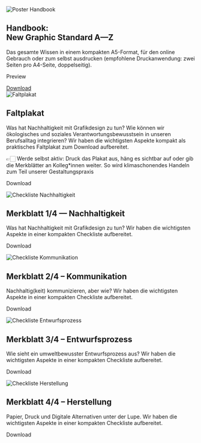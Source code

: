 <script>
    import DownloadModal from '$lib/components/DownloadModal.svelte'
    import Div from '$lib/components/Div.svelte'
</script>

<Div classes='max-auto flex flex-wrap gap-18 justify-start items-start pl-[5vw] md:pl-[0vw] lg:pl-[5vw]'>

<Div classes='max-w-[80vw] md:max-w-[40vw] lg:max-w-[20vw]'>

<img src="/img/Handbook_Cover.png" alt="Poster Handbook" class="mx-auto max-h-[60vh] drop-shadow-[2px_2px_4px_var(--color-primary-500)] dark:drop-shadow-[2px_2px_4px_var(--color-primary-800)]"/>

## Handbook: <br>New Graphic Standard A—Z

Das gesamte Wissen in einem kompakten A5-Format, für den online Gebrauch oder zum selbst ausdrucken (empfohlene Druckanwendung: zwei Seiten pro A4-Seite, doppelseitig).

<Div classes='flex flex-wrap gap-2'>

<a class="leading-loose dark:hover:border-secondary-500 dark:hover:text-primary-500 hover:bg-secondary-500 dark:hover:bg-secondary-500 flex min-w-40 justify-center rounded-full border p-0 px-4 text-lg" style="text-decoration:none;" href="/toolbox/tools/handbook">Preview</a>
    
<DownloadModal>
<a class="leading-loose dark:hover:border-secondary-500 dark:hover:text-primary-500 hover:bg-secondary-500 dark:hover:bg-secondary-500 flex min-w-40 justify-center rounded-full border p-0 text-lg" href={undefined}>Download</a>
</DownloadModal>

</Div>

</Div>

<Div classes='max-w-[80vw] md:max-w-[40vw] lg:max-w-[20vw]'>

<img src="/img/Faltplakat.png" alt="Faltplakat" class="mx-auto max-h-[60vh] drop-shadow-[2px_2px_4px_var(--color-primary-500)] dark:drop-shadow-[2px_2px_4px_var(--color-primary-800)]"/>

## Faltplakat

Was hat Nachhaltigkeit mit Grafikdesign zu tun? Wie können wir ökologisches und soziales Verantwortungsbewusstsein in unseren Berufsalltag integrieren? Wir haben die wichtigsten Aspekte kompakt als praktisches Faltplakat zum Download aufbereitet. 

👉🏻 Werde selbst aktiv: Druck das Plakat aus, häng es sichtbar auf oder gib die Merkblätter an Kolleg\*innen weiter. So wird klimaschonendes Handeln zum Teil unserer Gestaltungspraxis

<Div classes='flex flex-wrap gap-5'>

<a class="leading-loose dark:hover:border-secondary-500 dark:hover:text-primary-500 hover:bg-secondary-500 dark:hover:bg-secondary-500 flex min-w-40 justify-center rounded-full border p-0 px-4 text-lg" style="text-decoration:none;" href="/pdf/Faltplakat_A2.pdf" target="_blank">Download</a>

</Div>

</Div>

<Div classes='max-w-[80vw] md:max-w-[40vw] md:max-w-[40vw] lg:max-w-[20vw]'>

<img src="/img/Checkliste_Nachhaltigkeit.png" alt="Checkliste Nachhaltigkeit" class="mx-auto max-h-[60vh] drop-shadow-[2px_2px_4px_var(--color-primary-500)] dark:drop-shadow-[2px_2px_4px_var(--color-primary-800)]"/>

## Merkblatt 1/4 — Nachhaltigkeit

Was hat Nachhaltigkeit mit Grafikdesign zu tun? Wir haben die wichtigsten Aspekte in einer kompakten Checkliste aufbereitet.

<Div classes='flex flex-wrap gap-5'>

<a class="leading-loose dark:hover:border-secondary-500 dark:hover:text-primary-500 hover:bg-secondary-500 dark:hover:bg-secondary-500 flex min-w-40 justify-center rounded-full border p-0 px-4 text-lg" style="text-decoration:none;" href="/pdf/Checkliste_Nachhaltigkeit_A4.pdf" target="_blank">Download</a>

</Div>

</Div>

<Div classes='max-w-[80vw] md:max-w-[40vw] lg:max-w-[20vw]'>

<img src="/img/Checkliste_Kommunikation.png" alt="Checkliste Kommunikation" class="mx-auto max-h-[60vh] drop-shadow-[2px_2px_4px_var(--color-primary-500)] dark:drop-shadow-[2px_2px_4px_var(--color-primary-800)]"/>

## Merkblatt 2/4 – Kommunikation

Nachhaltig(keit) kommunizieren, aber wie? Wir haben die wichtigsten Aspekte in einer kompakten Checkliste aufbereitet.

<Div classes='flex flex-wrap gap-5'>

<a class="leading-loose dark:hover:border-secondary-500 dark:hover:text-primary-500 hover:bg-secondary-500 dark:hover:bg-secondary-500 flex min-w-40 justify-center rounded-full border p-0 px-4 text-lg" style="text-decoration:none;" href="/pdf/Checkliste_Kommunikation_A4.pdf" target="_blank">Download</a>

</Div>

</Div>

<Div classes='max-w-[80vw] md:max-w-[40vw] lg:max-w-[20vw]'>

<img src="/img/Checkliste_Entwurfsprozess.png" alt="Checkliste Entwurfsprozess" class="mx-auto max-h-[60vh] drop-shadow-[2px_2px_4px_var(--color-primary-500)] dark:drop-shadow-[2px_2px_4px_var(--color-primary-800)]"/>

## Merkblatt 3/4 – Entwurfsprozess

Wie sieht ein umweltbewusster Entwurfsprozess aus? Wir haben die wichtigsten Aspekte in einer kompakten Checkliste aufbereitet.

<Div classes='flex flex-wrap gap-5'>

<a class="leading-loose dark:hover:border-secondary-500 dark:hover:text-primary-500 hover:bg-secondary-500 dark:hover:bg-secondary-500 flex min-w-40 justify-center rounded-full border p-0 px-4 text-lg" style="text-decoration:none;" href="/pdf/Checkliste_Entwurfsprozess_A4.pdf" target="_blank">Download</a>

</Div>

</Div>

<Div classes='max-w-[80vw] md:max-w-[40vw] lg:max-w-[20vw]'>

<img src="/img/Checkliste_Herstellung.png" alt="Checkliste Herstellung" class="mx-auto max-h-[60vh] drop-shadow-[2px_2px_4px_var(--color-primary-500)] dark:drop-shadow-[2px_2px_4px_var(--color-primary-800)]"/>

## Merkblatt 4/4 – Herstellung

Papier, Druck und Digitale Alternativen unter der Lupe. Wir haben die wichtigsten Aspekte in einer kompakten Checkliste aufbereitet.

<Div classes='flex flex-wrap gap-5'>

<a class="leading-loose dark:hover:border-secondary-500 dark:hover:text-primary-500 hover:bg-secondary-500 dark:hover:bg-secondary-500 flex min-w-40 justify-center rounded-full border p-0 px-4 text-lg" style="text-decoration:none;" href="/pdf/Checkliste_Herstellung_A4.pdf" target="_blank">Download</a>

</Div>

</Div>

</Div>
